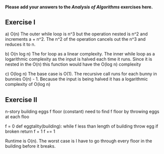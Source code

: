 #### Please add your answers to the ***Analysis of  Algorithms*** exercises here.

## Exercise I

a) O(n)
The outer while loop is n^3 but the operation nested is n^2 and increments a + n^2. The n^2 of the operation cancels out the n^3 and reduces it to n.


b) O(n log n)
The for loop as a linear complexity. The inner while loop as a logarithmic complexity as the input is halved each time it runs. Since it is nested in the O(n) this function would have the O(log n) complexity


c) O(log n)
The base case is O(1). The recursive call runs for each bunny in bunnies O(n) - 1. Because the input is being halved it has a logarithmic complexity of O(log n)

## Exercise II

n-story building
eggs
f floor (constant)
need to find f floor by throwing eggs at each floo

f = 0
def eggtality(building):
    while f less than length of building
        throw egg
        if broken
            return f + 1
        f += 1

Runtime is O(n). The worst case is I have to go through every floor in the building before it breaks.
